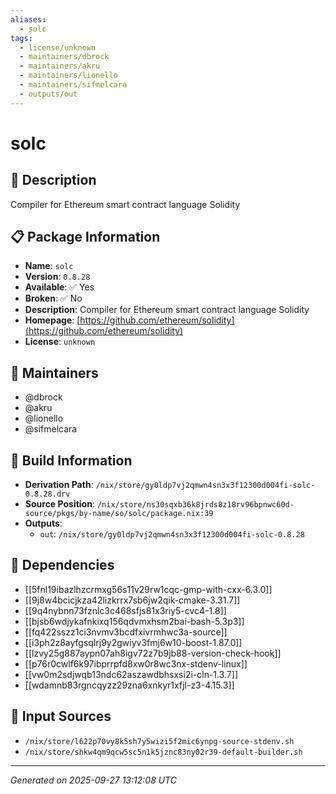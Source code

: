 ```yaml
---
aliases:
  - solc
tags:
  - license/unknown
  - maintainers/dbrock
  - maintainers/akru
  - maintainers/lionello
  - maintainers/sifmelcara
  - outputs/out
---
```


# solc

## 📝 Description

Compiler for Ethereum smart contract language Solidity

## 📋 Package Information

- **Name**: `solc`
- **Version**: `0.8.28`
- **Available**: ✅ Yes
- **Broken**: ✅ No
- **Description**: Compiler for Ethereum smart contract language Solidity
- **Homepage**: [https://github.com/ethereum/solidity](https://github.com/ethereum/solidity)
- **License**: `unknown`
## 👥 Maintainers

- @dbrock
- @akru
- @lionello
- @sifmelcara


## 🔧 Build Information

- **Derivation Path**: `/nix/store/gy0ldp7vj2qmwn4sn3x3f12300d004fi-solc-0.8.28.drv`
- **Source Position**: `/nix/store/ns30sqxb36k8jrds8z18rv96bpnwc60d-source/pkgs/by-name/so/solc/package.nix:39`
- **Outputs**:
  - `out`:  `/nix/store/gy0ldp7vj2qmwn4sn3x3f12300d004fi-solc-0.8.28`

## 🔗 Dependencies

- [[5fnl19ibazlhzcrmxg56s11v29rw1cqc-gmp-with-cxx-6.3.0]]
- [[9j8w4bcicjkza42lizkrrx7sb6jw2qik-cmake-3.31.7]]
- [[9q4nybnn73fznlc3c468sfjs81x3riy5-cvc4-1.8]]
- [[bjsb6wdjykafnkixq156qdvmxhsm2bai-bash-5.3p3]]
- [[fq422sszz1ci3nvmv3bcdfxivrmhwc3a-source]]
- [[i3ph2z8ayfgsqlrj9y2gwiyv3fmj6w10-boost-1.87.0]]
- [[lzvy25g887aypn07ah8igv72z7b9jb88-version-check-hook]]
- [[p76r0cwlf6k97ibprrpfd8xw0r8wc3nx-stdenv-linux]]
- [[vw0m2sdjwqb13ndc62aszawdbhsxsi2i-cln-1.3.7]]
- [[wdamnb83rgncqyzz29zna6xnkyr1xfjl-z3-4.15.3]]

## 📁 Input Sources

- `/nix/store/l622p70vy8k5sh7y5wizi5f2mic6ynpg-source-stdenv.sh`
- `/nix/store/shkw4qm9qcw5sc5n1k5jznc83ny02r39-default-builder.sh`

---
*Generated on 2025-09-27 13:12:08 UTC*
